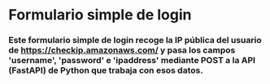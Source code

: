 # Formulario simple de login

### Este formulario simple de login recoge la IP pública del usuario de https://checkip.amazonaws.com/ y pasa los campos 'username', 'password' e 'ipaddress' mediante POST a la API (FastAPI) de Python que trabaja con esos datos.
